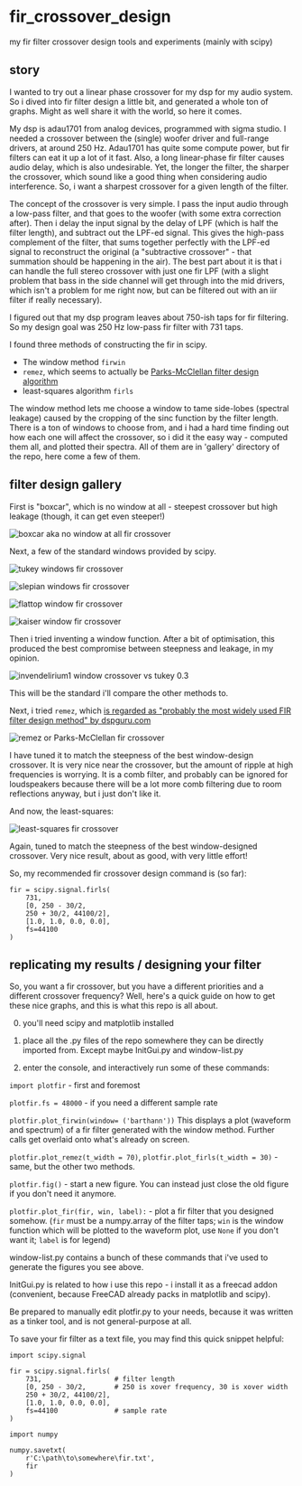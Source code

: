 # fir_crossover_design
my fir filter crossover design tools and experiments (mainly with scipy)

## story

I wanted to try out a linear phase crossover for my dsp for my audio system. 
So i dived into fir filter design a little bit, and generated a whole ton of graphs.
Might as well share it with the world, so here it comes.

My dsp is adau1701 from analog devices, programmed with sigma studio. 
I needed a crossover between the (single) woofer driver and full-range drivers, at around 250 Hz. 
Adau1701 has quite some compute power, but fir filters can eat it up a lot of it fast.
Also, a long linear-phase fir filter causes audio delay, which is also undesirable.
Yet, the longer the filter, the sharper the crossover, which sound like a good thing when considering audio interference.
So, i want a sharpest crossover for a given length of the filter.

The concept of the crossover is very simple. I pass the input audio through a low-pass filter, and that goes to the woofer (with some extra correction after).
Then i delay the input signal by the delay of LPF (which is half the filter length), and subtract out the LPF-ed signal.
This gives the high-pass complement of the filter, that sums together perfectly with the LPF-ed signal to reconstruct the original (a "subtractive crossover" - that summation should be happening in the air).
The best part about it is that i can handle the full stereo crossover with just one fir LPF (with a slight problem that bass in the side channel will get through into the mid drivers, which isn't a problem for me right now, but can be filtered out with an iir filter if really necessary).

I figured out that my dsp program leaves about 750-ish taps for fir filtering. So my design goal was 250 Hz low-pass fir filter with 731 taps.

I found three methods of constructing the fir in scipy. 

* The window method `firwin`
* `remez`, which seems to actually be [Parks-McClellan filter design algorithm](https://en.wikipedia.org/wiki/Parks%E2%80%93McClellan_filter_design_algorithm)
* least-squares algorithm `firls` 

The window method lets me choose a window to tame side-lobes (spectral leakage) caused by the cropping of the sinc function by the filter length.
There is a ton of windows to choose from, and i had a hard time finding out how each one will affect the crossover, so i did it the easy way - computed them all, and plotted their spectra.
All of them are in 'gallery' directory of the repo, here come a few of them.

## filter design gallery

First is "boxcar", which is no window at all - steepest crossover but high leakage (though, it can get even steeper!)

![boxcar aka no window at all fir crossover](/gallery/731pts%20250hz/boxcar.png)

Next, a few of the standard windows provided by scipy.

![tukey windows fir crossover](/gallery/731pts%20250hz/tukey%20series.png)

![slepian windows fir crossover](/gallery/731pts%20250hz/slepian%20series.png)

![flattop window fir crossover](/gallery/731pts%20250hz/flattop.png)

![kaiser window fir crossover](/gallery/731pts%20250hz/kaiser%20series.png)

Then i tried inventing a window function. After a bit of optimisation, this produced the best compromise between steepness and leakage, in my opinion.

![invendelirium1 window crossover vs tukey 0.3](/gallery/731pts%20250hz/invendelirium1_0.2_0.5_vs_tukey_0.3.png)

This will be the standard i'll compare the other methods to.

Next, i tried `remez`, which [is regarded as "probably the most widely used FIR filter design method" by dspguru.com](https://dspguru.com/dsp/faqs/fir/design/)

![remez or Parks-McClellan fir crossover](/gallery/731pts%20250hz/remez_70_invendelirium1_0.2_0.5.png)

I have tuned it to match the steepness of the best window-design crossover. It is very nice near the crossover, but the amount of ripple at high frequencies is worrying. 
It is a comb filter, and probably can be ignored for loudspeakers because there will be a lot more comb filtering due to room reflections anyway, but i just don't like it.

And now, the least-squares:

![least-squares fir crossover](/gallery/731pts%20250hz/ls-30_vs_invendelirium1-0.2-0.5.png)

Again, tuned to match the steepness of the best window-designed crossover. Very nice result, about as good, with very little effort!

So, my recommended fir crossover design command is (so far):

```
fir = scipy.signal.firls(
    731, 
    [0, 250 - 30/2, 
    250 + 30/2, 44100/2],
    [1.0, 1.0, 0.0, 0.0],
    fs=44100
)
```

## replicating my results / designing your filter 

So, you want a fir crossover, but you have a different priorities and a different crossover frequency? 
Well, here's a quick guide on how to get these nice graphs, and this is what this repo is all about.

0. you'll need scipy and matplotlib installed

1. place all the .py files of the repo somewhere they can be directly imported from. Except maybe InitGui.py and window-list.py

2. enter the console, and interactively run some of these commands:

`import plotfir` - first and foremost

`plotfir.fs = 48000` - if you need a different sample rate

`plotfir.plot_firwin(window= ('barthann'))`
This displays a plot (waveform and spectrum) of a fir filter generated with the window method. Further calls get overlaid onto what's already on screen.

`plotfir.plot_remez(t_width = 70)`, `plotfir.plot_firls(t_width = 30)` - same, but the other two methods.

`plotfir.fig()` - start a new figure. You can instead just close the old figure if you don't need it anymore.

`plotfir.plot_fir(fir, win, label):` - plot a fir filter that you designed somehow. (`fir` must be a numpy.array of the filter taps; `win` is the window function which will be plotted to the waveform plot, use `None` if you don't want it; `label` is for legend)

window-list.py contains a bunch of these commands that i've used to generate the figures you see above.

InitGui.py is related to how i use this repo - i install it as a freecad addon (convenient, because FreeCAD already packs in matplotlib and scipy).

Be prepared to manually edit plotfir.py to your needs, because it was written as a tinker tool, and is not general-purpose at all.

To save your fir filter as a text file, you may find this quick snippet helpful:

```
import scipy.signal

fir = scipy.signal.firls(
    731,                  # filter length
    [0, 250 - 30/2,       # 250 is xover frequency, 30 is xover width
    250 + 30/2, 44100/2],
    [1.0, 1.0, 0.0, 0.0],
    fs=44100              # sample rate
)

import numpy

numpy.savetxt(
    r'C:\path\to\somewhere\fir.txt',  
    fir
)
```
